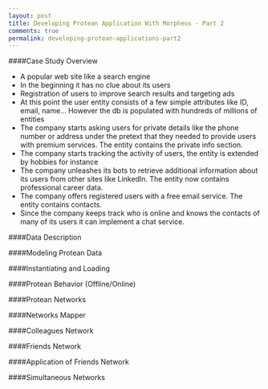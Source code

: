 ```yaml
---
layout: post
title: Developing Protean Application With Morpheus - Part 2
comments: true
permalink: developing-protean-applications-part2
---
```


####Case Study Overview

 - A popular web site like a search engine
 - In the beginning it has no clue about its users
 - Registration of users to improve search results and targeting ads
 - At this point the user entity consists of a few simple attributes like ID, email, name...
   However the db is populated with hundreds of millions of entities
 - The company starts asking users for private details like the phone number or address
   under the pretext that they needed to provide users with premium services. The entity contains the private info section.
 - The company starts tracking the activity of users, the entity is extended by hobbies for instance
 - The company unleashes its bots to retrieve additional information about its users from other sites like LinkedIn.
   The entity now contains professional career data.
 - The company offers registered users with a free email service. The entity contains contacts.
 - Since the company keeps track who is online and knows the contacts of many of its users it can
   implement a chat service.


####Data Description

####Modeling Protean Data

####Instantiating and Loading

####Protean Behavior (Offline/Online)

####Protean Networks

####Networks Mapper

####Colleagues Network

####Friends Network

####Application of Friends Network

####Simultaneous Networks
